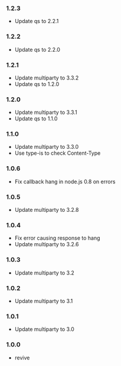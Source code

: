 ### 1.2.3

  * Update qs to 2.2.1

### 1.2.2

  * Update qs to 2.2.0

### 1.2.1

  * Update multiparty to 3.3.2
  * Update qs to 1.2.0

### 1.2.0

  * Update multiparty to 3.3.1
  * Update qs to 1.1.0

### 1.1.0

 * Update multiparty to 3.3.0
 * Use type-is to check Content-Type

### 1.0.6

 * Fix callback hang in node.js 0.8 on errors

### 1.0.5

 * Update multiparty to 3.2.8

### 1.0.4

 * Fix error causing response to hang
 * Update multiparty to 3.2.6

### 1.0.3

 * Update multiparty to 3.2

### 1.0.2

 * Update multiparty to 3.1

### 1.0.1

 * Update multiparty to 3.0

### 1.0.0

 * revive
